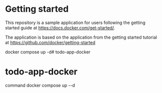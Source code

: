 # Getting started

This repository is a sample application for users following the getting started guide at https://docs.docker.com/get-started/.

The application is based on the application from the getting started tutorial at https://github.com/docker/getting-started

docker compose up -d# todo-app-docker
# todo-app-docker
command 
docker compose up --d
